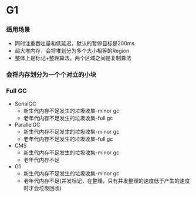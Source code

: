 # G1
### 适用场景
* 同时注重吞吐量和低延迟，默认的暂停目标是200ms
* 超大堆内存，会将堆划分为多个大小相等的Region
* 整体上是标记+整理算法，两个区域之间是复制算法
### 会将内存划分为一个个对立的小块
### Full GC
* SerialGC 
  * 新生代内存不足发生的垃圾收集-minor gc
  * 老年代内存不足发生的垃圾收集-full gc
* ParallelGC
  * 新生代内存不足发生的垃圾收集-minor gc
  * 老年代内存不足发生的垃圾收集-full gc
* CMS
  * 新生代内存不足发生的垃圾收集-minor gc
  * 老年代内存不足
* G1
  * 新生代内存不足发生的垃圾收集-minor gc
  * 老年代内存不足(并发标记，在整理，只有并发整理的速度低于产生的速度时才会垃圾回收)
